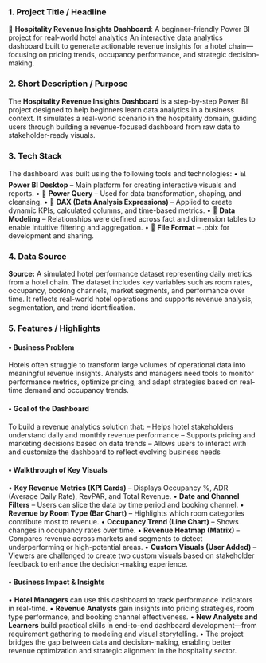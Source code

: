 ### **1. Project Title / Headline**
💼 **Hospitality Revenue Insights Dashboard**: A beginner-friendly Power BI project for real-world hotel analytics
An interactive data analytics dashboard built to generate actionable revenue insights for a hotel chain—focusing on pricing trends, occupancy performance, and strategic decision-making.


### **2. Short Description / Purpose**
The **Hospitality Revenue Insights Dashboard** is a step-by-step Power BI project designed to help beginners learn data analytics in a business context. It simulates a real-world scenario in the hospitality domain, guiding users through building a revenue-focused dashboard from raw data to stakeholder-ready visuals.

### **3. Tech Stack**
The dashboard was built using the following tools and technologies:
• 📊 **Power BI Desktop** – Main platform for creating interactive visuals and reports.
• 📂 **Power Query** – Used for data transformation, shaping, and cleansing.
• 🧠 **DAX (Data Analysis Expressions)** – Applied to create dynamic KPIs, calculated columns, and time-based metrics.
• 📝 **Data Modeling** – Relationships were defined across fact and dimension tables to enable intuitive filtering and aggregation.
• 📁 **File Format** – .pbix for development and sharing.


### **4. Data Source**
**Source:** A simulated hotel performance dataset representing daily metrics from a hotel chain.
The dataset includes key variables such as room rates, occupancy, booking channels, market segments, and performance over time. It reflects real-world hotel operations and supports revenue analysis, segmentation, and trend identification.


### **5. Features / Highlights**
#### • Business Problem
Hotels often struggle to transform large volumes of operational data into meaningful revenue insights. Analysts and managers need tools to monitor performance metrics, optimize pricing, and adapt strategies based on real-time demand and occupancy trends.


#### • Goal of the Dashboard
To build a revenue analytics solution that:
– Helps hotel stakeholders understand daily and monthly revenue performance
– Supports pricing and marketing decisions based on data trends
– Allows users to interact with and customize the dashboard to reflect evolving business needs


#### • Walkthrough of Key Visuals
• **Key Revenue Metrics (KPI Cards)** – Displays Occupancy %, ADR (Average Daily Rate), RevPAR, and Total Revenue.
• **Date and Channel Filters** – Users can slice the data by time period and booking channel.
• **Revenue by Room Type (Bar Chart)** – Highlights which room categories contribute most to revenue.
• **Occupancy Trend (Line Chart)** – Shows changes in occupancy rates over time.
• **Revenue Heatmap (Matrix)** – Compares revenue across markets and segments to detect underperforming or high-potential areas.
• **Custom Visuals (User Added)** – Viewers are challenged to create two custom visuals based on stakeholder feedback to enhance the decision-making experience.


#### • Business Impact & Insights
• **Hotel Managers** can use this dashboard to track performance indicators in real-time.
• **Revenue Analysts** gain insights into pricing strategies, room type performance, and booking channel effectiveness.
• **New Analysts and Learners** build practical skills in end-to-end dashboard development—from requirement gathering to modeling and visual storytelling.
• The project bridges the gap between data and decision-making, enabling better revenue optimization and strategic alignment in the hospitality sector.
